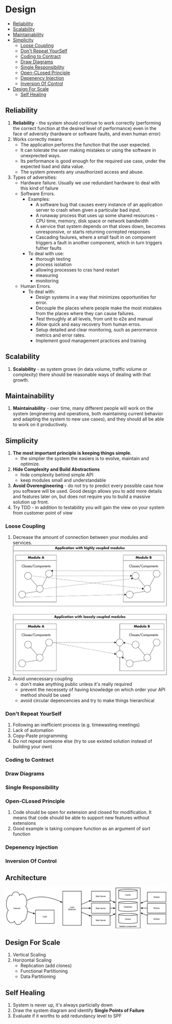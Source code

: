 # Design

* [Reliability](#reliability)
* [Scalability](#scalability)
* [Maintainability](#maintainability)
* [Simplicity](#simplicity)
  + [Loose Coupling](#loose-coupling)
  + [Don't Repeat YourSelf](#dont-repeat-yourself)
  + [Coding to Contract](#coding-to-contract)
  + [Draw Diagrams](#draw-diagrams)
  + [Single Responsibility](#single-responsibility)
  + [Open-CLosed Principle](#open-closed-principle)
  + [Depenency Injection](#depenency-injection)
  + [Inversion Of Control](#inversion-of-control)
* [Design For Scale](#design-for-scale)
  + [Self Healing](#self-healing)


## Reliability
1. **Reliability** - the system should continue to work correctly (performing the correct function at the desired level of performance) even in the face of adversity (hardware or software faults, and even human error)
1. Works correctly means
    * The application performs the function that the user expected.
    * It can tolerate the user making mistakes or using the software in unexprected ways.
    * Its performance is good enough for the required use case, under the expected load and data value.
    * The system prevents any unauthorized access and abuse.
1. Types of adversities:
    * Hardware failure. Usually we use redundant hardware to deal with this kind of failure
    * Software Errors.
        * Examples:
            * A software bug that causes every instance of an application server to crash when given a particular bad input.
            * A runaway process that uses up some shared resources - CPU time, memory, disk space or network bandwidth
            * A service that system depends on that slows down, becomes unresponsive, or starts returning correpted responses
            * Cascading faulures, where a small fault in on component triggers a fault in another component, which in turn triggers futher faults
        * To deal with use:
            * thorough testing
            * process isolation
            * allowing processes to cras hand restart
            * measuring
            * monitoring
    * Human Errors.
        * To deal with:
            * Design systems in a way that minimizes opportunities for error.
            * Decouple the places where people make the most mistakes from the places where they can cause failures.
            * Test throughly at all levels, from unit to e2e and manual
            * Allow quick and easy recovery from human erros.
            * Setup detailed and clear monitoring, such as perormance metrics and error rates.
            * Implement good management practices and training

## Scalability
1. **Scalability** - as system grows (in data volume, traffic volume or complexity) there should be reasonable ways of dealing with that growth.

## Maintainability
1. **Maintainability** - over time, many different people will work on the system (engineering and operations, both maintaining current behavior and adapting the system to new use cases), and they should all be able to work on it productively.

## Simplicity
1. **The most important principle is keeping things simple.**
    * the simplier the system the easiers is to evolve, maintain and optimize.
1. **Hide Complexity and Build Abstractions**
    * hide complexity behind simple API
    * keep modules small and understandable
1. **Avoid Overengineering** -  do not try to predict every possible case how you software will be used. Good design allows you to add more details and features later on, but does not require you to build a massive solution up front.
1. Try TDD - in addition to testability you will gain the view on your system from customer point of view

### Loose Coupling
1. Decrease the amount of connection between your modules and services.
    ![Loose Coupling](./img/loose-coupling.jpg)
1. Avoid unnecessary coupling
    * don't make anything public unless it's really required
    * prevent the necessety of having knowledge on which order your API method should be used
    * avoid circular depencencies and try to make things hierarchical

### Don't Repeat YourSelf
1. Following an inefficient process (e.g. timewasting meetings)
1. Lack of automation
1. Copy-Paste programming
1. Do not repeat someone else (try to use existed solution instead of building your own)

### Coding to Contract

### Draw Diagrams

### Single Responsibility

### Open-CLosed Principle
1. Code should be open for extension and closed for modification. It means that code should be able to support new features without extensions
1. Good example is taking compare function as an argument of sort function

### Depenency Injection

### Inversion Of Control

## Architecture
![Scalable Architecture](./img/scalable-architecture.png)

## Design For Scale
1. Vertical Scaling
1. Horizontal Scaling
    * Replication (add clones)
    * Functional Partitioning
    * Data Partitioning

## Self Healing
1. System is never up, it's always particially down
1. Draw the system diagram and identify **Single Points of Failure**
1. Evaluate if it worths to add redundancy level to SPF
